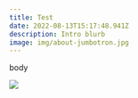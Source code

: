 ```yaml
---
title: Test
date: 2022-08-13T15:17:48.941Z
description: Intro blurb
image: img/about-jumbotron.jpg
---
```

body

![](img/5ef5414d-d219-4292-a679-ed6f60fb2eaf.jpeg)